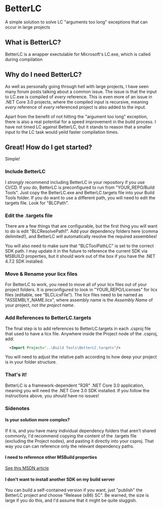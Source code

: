 # BetterLC
A simple solution to solve LC "arguments too long" exceptions that can occur in large projects

## What is BetterLC?
BetterLC is a wrapper exectulable for Microsoft's LC.exe, which is called during compilation

## Why do I need BetterLC?
As well as personally going through hell with large projects, I have seen many forum posts talking about a common issue. 
The issue is that the input to LC.exe is compiled of _every_ reference. 
This is even more of an issue in .NET Core 3.0 projects, where the compiled input is recursive, meaning _every_ reference of _every_ referenced project is also added to the input.

Apart from the benefit of not hitting the "argument too long" exception, there is also a real potential for a speed improvement in the build process. 
I have not timed LC against BetterLC, but it stands to reason that a smaller input to the LC task would yeild faster compilation times. 

## Great! How do I get started?
Simple!

### Include BetterLC
I *strongly* recommend including BetterLC in your repository if you use CI/CD. 
If you do, BetterLC is preconfigured to run from "YOUR_REPO/Build Tools". 
Just copy the BetterLC.exe and BetterLC.targets file into your Build Tools folder. 
If you do want to use a different path, you will need to edit the targets file. Look for "BLCPath".

### Edit the .targets file
There are a few things that are configurable, but the first thing you will want to do is edit "BLCResolvePath1". 
Add your dependency folders here (comma delimited!), and BetterLC will automatically resolve the required assemblies!

You will also need to make sure that "BLCToolPathLC" is set to the correct SDK path. I may update it in the future to reference the current SDK via MSBUILD properties, but it should work out of the box if you have the .NET 4.7.2 SDK installed.

### Move & Rename your licx files
For BetterLC to work, you need to move all of your licx files out of your project folders. 
It is preconfigured to look in "YOUR_REPO/Licenses" for licx files (editable, see "BLCLicxFile"). 
The licx files need to be named as "ASSEMBLY_NAME.licx", where assembly name is the _Assembly Name_ of your project, _not the project name_.

### Add References to BetterLC.targets 
The final step is to add references to BetterLC.targets in each .csproj file that used to have a licx file. 
Anywhere inside the Project node of the .csproj, add:
```xml
  <Import Project="..\Build Tools\BetterLC.targets"/>
```
You will need to adjust the relative path according to how deep your project is in your folder structure.

### That's it!
BetterLC is a framework-dependent "R2R" .NET Core 3.0 application, meaning you will need the .NET Core 3.0 SDK installed. 
If you follow the instructions above, you _should_ have no issues!


### Sidenotes
#### Is your solution more complex?
If it is, and you have many individual dependency folders that aren't shared commonly, I'd recommend copying the content of the .targets file (excluding the Project nodes), and pasting it directly into your csproj. That way you can can reference only the relevant dependency paths. 

#### I need to reference other MSBuild properties
[See this MSDN article](https://docs.microsoft.com/en-us/visualstudio/msbuild/common-msbuild-project-properties?view=vs-2015)

#### I don't want to install another SDK on my build server
You can build a self-contained version if you want, just "publish" the BetterLC project and choose "Release (x86) SC". Be warned, the size is large if you do this, and I'd assume that it might be quite sluggish.
